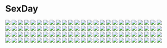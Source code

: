 # SexDay
![](https://konachan.com/image/6d3c8221160e3336a611df22500ec90f/Konachan.com%20-%20185185%20ass%20barefoot%20black_hair%20bra%20breasts%20mahito%20nipples%20original%20panties%20ponytail%20school_uniform%20shirt_lift%20skirt%20sleeping%20tan_lines%20thighhighs%20underwear.jpg)
![](https://konachan.com/image/f94598958979c25a5b586e45c0f59816/Konachan.com%20-%20200480%20blue%20blue_eyes%20blue_hair%20elbow_gloves%20gloves%20hatsune_miku%20headphones%20long_hair%20navel%20ponytail%20ribbons%20ueno_tsuki%20vocaloid.jpg)
![](https://konachan.com/jpeg/cfcf6968201b8d8dd45fea4d48bc4b7c/Konachan.com%20-%20290397%202girls%20animal_ears%20bikini%20blue_hair%20breasts%20catgirl%20cleavage%20erect_nipples%20gray_hair%20hana_%28xenoblade%29%20long_hair%20swimsuit%20swordsouls%20techgirl%20xenoblade.jpg)
![](https://konachan.com/jpeg/d96f32b9907bdd193897baa4be956511/Konachan.com%20-%20203407%202girls%20blush%20bondage%20brown_eyes%20brown_hair%20long_hair%20minagiku%20original%20pantyhose%20rope%20school_uniform%20skirt%20yuri.jpg)
![](https://konachan.com/image/4a7dd5bb5d9395acac92431728176abf/Konachan.com%20-%20264127%20anus%20ass%20blue_hair%20cum%20green_eyes%20kyattsu%20long_hair%20nude%20original%20pointed_ears%20ponytail%20pussy%20signed%20sketch%20stockings%20thighhighs%20uncensored.jpg)
![](https://konachan.com/jpeg/31f3fb90ca0d593d8940531110508ebc/Konachan.com%20-%2091336%20christmas%20gloves%20hat%20hirasawa_yui%20iefukurou%20k-on%21%20nakano_azusa%20white.jpg)
![](https://konachan.com/image/7ef42459616596f81d3313c3304a6a41/Konachan.com%20-%20282730%20armor%20bow%20brown_hair%20building%20chrisha_%28king%27s_raid%29%20dress%20flowers%20gloves%20green_eyes%20king%27s_raid%20long_hair%20thighhighs%20twintails.jpg)
![](https://konachan.com/image/e93d28a5bfe228099e757c7cc441af47/Konachan.com%20-%20111301%20japanese_clothes%20mubouou_aasaa%20original%20yukata.jpg)
![](https://konachan.com/image/328ef1bc7e57af0f68b4af63ef404a44/Konachan.com%20-%2044524%20kitsu_chiri%20sayonara_zetsubou_sensei.jpg)
![](https://konachan.com/image/168950c4b5f6e23317cb05a94bbf1ab6/Konachan.com%20-%20285427%20armor%20bodysuit%20breasts%20cleavage%20fire%20gloves%20honkai_impact%20long_hair%20murata_himeko%20phandit_thirathon%20red_eyes%20red_hair%20spread_legs%20sword%20weapon.jpg)
![](https://konachan.com/jpeg/2bed7b5576e30895c9c7fcf0fb3eb794/Konachan.com%20-%20130831%202girls%20dress%20kaku_seiga%20miyako_yoshika%20sakurame%20sword%20touhou%20weapon.jpg)
![](https://konachan.com/image/409b9f5348c5ad87146568884a3aaef5/Konachan.com%20-%20231987%20all_male%20black_eyes%20blush%20clouds%20gloves%20goggles%20male%20mazjojo%20penis%20pokemon%20professor_willow_%28pokemon_go%29%20pubic_hair%20short_hair%20sky%20topless%20uncensored.jpg)
![](https://konachan.com/image/69e6a1ed4373c00f7857fbe031b8ff42/Konachan.com%20-%20204691%20fan%20hata_no_kokoro%20mask%20nonbei%20petals%20pink_hair%20purple_eyes%20touhou.jpg)
![](https://konachan.com/jpeg/b7dc54090483e91ee39b4b57a758d793/Konachan.com%20-%20178777%20bra%20breasts%20cleavage%20fang%20front_wing%20game_cg%20innocent_girl%20long_hair%20nanaca_mai%20ousaka_kanae%20underwear.jpg)
![](https://konachan.com/jpeg/b52856763de631087fe35c1094bac85c/Konachan.com%20-%20183847%20blush%20breasts%20clochette%20cum%20game_cg%20hoshizaki_ouka%20nipples%20nude%20oshiki_hitoshi%20purple_hair%20sakigake_generation%20sex%20thighhighs.jpg)
![](https://konachan.com/jpeg/70c466380370a330f5b676d03e2f51fd/Konachan.com%20-%20258398%20animal_ears%20barefoot%20bikini%20breasts%20censored%20foxgirl%20hat%20long_hair%20naturalton%20nipples%20pink_hair%20see_through%20swimsuit%20undressing%20yellow_eyes.jpg)
![](https://konachan.com/image/2ca5022ba7e2db1d78eebbda8cb5210f/Konachan.com%20-%20143990%20blush%20book%20bow%20braids%20catgirl%20chen%20chibi%20dress%20flowers%20food%20foxgirl%20fruit%20group%20hat%20heart%20leaves%20petals%20phone%20red_hair%20skirt%20tail%20tie%20touhou%20wink.jpg)
![](https://konachan.com/image/2fc95bfd357936994066d9ddaea26155/Konachan.com%20-%20113271%20arufa_%28hourai-sugar%29%20book%20hat%20mage%20magic%20patchouli_knowledge%20purple_eyes%20purple_hair%20touhou.jpg)
![](https://konachan.com/jpeg/8a41cfe1225fd65ca76e0030f4d7fd18/Konachan.com%20-%2098713%20mahou_shoujo_madoka_magica%20miki_sayaka%20sakura_kyouko.jpg)
![](https://konachan.com/jpeg/de5cdb868cbef730fdedf6c412dfca26/Konachan.com%20-%2065501%20koizumi_chika%20kyou_no_go_no_ni%20sato_ryouta.jpg)
![](https://konachan.com/image/d7a1aaf449533d62dc521517270e0f96/Konachan.com%20-%2059674%20black_eyes%20black_hair%20blush%20brown_eyes%20brown_hair%20clouds%20headdress%20long_hair%20saten_ruiko%20scan%20short_hair%20skirt%20sky%20tie%20twintails%20weapon%20windmill.jpg)
![](https://konachan.com/image/625eddf1dd6da6dd2e75ba3f2628d985/Konachan.com%20-%20305059%20anthropomorphism%20azur_lane%20blue_eyes%20breasts%20cleavage%20illustrious_%28azur_lane%29%20mamizu.jpg)
![](https://konachan.com/image/e0446ed8980255ecc4d02b46edb68fc1/Konachan.com%20-%20268669%20animal_ears%20bikini%20clouds%20drink%20hat%20long_hair%20original%20red_eyes%20see_through%20sky%20summer%20swimsuit%20water%20wet%20white_hair%20wink%20wristwear%20yano_mitsuki.jpg)
![](https://konachan.com/jpeg/21f87fca3f193565ee5afa1a3bd29fd0/Konachan.com%20-%20184591%20all_male%20hassan_%28sink916%29%20hat%20long_hair%20male%20namine_ritsu%20skirt%20trap%20utau.jpg)
![](https://konachan.com/jpeg/f3ab08529fa29688aebf0faba2f3b479/Konachan.com%20-%2038440%20amesarasa%20brown_eyes%20brown_hair%20cuffs_%28studio%29%20kumihama_mitsuha%20school_uniform%20short_hair%20skirt%20wink.jpg)
![](https://konachan.com/image/35e6b14f8627e77e0449420ff4566fcc/Konachan.com%20-%20307511%20aka_kan%20anthropomorphism%20aqua_eyes%20azur_lane%20barefoot%20erect_nipples%20flowers%20food%20gray_hair%20headphones%20loli%20long_hair%20navel%20popsicle%20swimsuit.jpg)
![](https://konachan.com/jpeg/25a22cc29ecd57e2acb5b39efbb1eb91/Konachan.com%20-%20194309%20akino_takehiko%20black_hair%20dengeki_hime%20food%20hatsushiba_sumire%20logo%20panties%20pocky%20red_eyes%20school_uniform%20shirt_lift%20short_hair%20sumire%20underwear.jpg)
![](https://konachan.com/jpeg/2627cf7119af4ac332d4e007b7902bf4/Konachan.com%20-%2076704%20angel_beats%21%20nakamura_yuri%20tachibana_kanade.jpg)
![](https://konachan.com/jpeg/7dee4c53d5da11107c598811acdc42f3/Konachan.com%20-%20195985%20atatos%20clouds%20long_hair%20love_live%21_school_idol_project%20minami_kotori%20scenic%20school_uniform%20skirt%20sky%20stars%20water%20wings.jpg)
![](https://konachan.com/image/4f491810dc3d5f2fc7fc30e1044d048c/Konachan.com%20-%20104897%20aqua_eyes%20aqua_hair%20hatsune_miku%20moon%20night%20twintails%20vocaloid.jpg)
![](https://konachan.com/jpeg/8f5add6d453088f5f293225a9a3eb0a0/Konachan.com%20-%2061731%20alisa_bannings%20amy_limiette%20arf%20chrono_harlaown%20fate_testarossa%20lindy_harlaown%20shamal%20signum%20takamachi_nanoha%20vita%20yagami_hayate%20yuuno_scrya%20zafira.jpg)
![](https://konachan.com/jpeg/4f3c585df8a81911997248cc93435741/Konachan.com%20-%20128956%20breasts%20danchizuma_to_nau%20game_cg%20morishouji_sakurako%20nipples%20pussy_juice%20sex%20wet.jpg)
![](https://konachan.com/jpeg/7002f9fc7193a6df0683d21e629a3db7/Konachan.com%20-%2081599%20amamiya_yuuko%20ef%20ef_a_fairy_tale_of_the_two%20hat%20nanao_naru.jpg)
![](https://konachan.com/image/0be9fe44b050f713f61da124570b8618/Konachan.com%20-%2079888%20kiriya_nozomi%20mayoi_neko_overrun%21%20serizawa_fumino%20umenomori_chise.jpg)
![](https://konachan.com/jpeg/68bdc5b7fe84a4e10fafc7bd3eb303bc/Konachan.com%20-%2048195%20akatsuki_no_goei%20blue_eyes%20breasts%20game_cg%20navel%20nikaidoh_reika%20penis%20pussy%20sex%20syangrila%20tomose_shunsaku%20uncensored.jpg)
![](https://konachan.com/image/b00ad594a8637bbc0231a7408600d178/Konachan.com%20-%2033039%20emiya_shirou%20fate_%28series%29%20fate_stay_night%20fujimura_taiga%20illyasviel_von_einzbern%20male%20matou_sakura%20scan%20tohsaka_rin%20type-moon.jpg)
![](https://konachan.com/image/d647a7d3ed0197be796ea4894417b4e3/Konachan.com%20-%20273192%20autumn%20black_hair%20blush%20boat%20dress%20hat%20kneehighs%20landscape%20leaves%20red_eyes%20reflection%20scenic%20shameimaru_aya%20short_hair%20touhou%20water%20waterfall%20wings.jpg)
![](https://konachan.com/image/ca701fd5a0cdb636c3225916d90caa78/Konachan.com%20-%20176419%20animal_ears%20blush%20braids%20breasts%20brown_eyes%20brown_hair%20catgirl%20cleavage%20collar%20garter%20garter_belt%20gogatsu_no_renkyuu%20original%20stockings%20tail.jpg)
![](https://konachan.com/jpeg/ddb6ccea0ac1ca50185065f0218b1b27/Konachan.com%20-%2034693%20cat_smile%20izumi_konata%20lucky_star.jpg)
![](https://konachan.com/image/3b550b39036ec10e7f7af20b70a67fc6/Konachan.com%20-%2075415%20akatsuki_no_goei%20apron%20game_cg%20nikaidoh_aya%20red_hair%20syangrila%20tomose_shunsaku%20wink.jpg)
![](https://konachan.com/image/af07211af46914a319c13bda69adbb0b/Konachan.com%20-%20227094%20anthropomorphism%20bikini%20black_hair%20blush%20breasts%20cleavage%20hoodie%20kantai_collection%20long_hair%20mizushina_minato%20navel%20red_eyes%20swimsuit.jpg)
![](https://konachan.com/image/07f040146bec5cc77a0d32a67c023154/Konachan.com%20-%2099824%20brown_hair%20green_eyes%20huang_lingyin%20infinite_stratos%20kazu_kakao%20nopan%20ribbons%20twintails.jpg)
![](https://konachan.com/image/a72c34b6e8d2b43675d11120486ce5fe/Konachan.com%20-%2057563%20animal_ears%20shining_tears%20shining_wind%20sword%20taka_tony%20weapon.jpg)
![](https://konachan.com/image/f5038dd75670744855af590d5901ad61/Konachan.com%20-%2017244%20fujioka_haruhi%20ouran_koukou_host_club%20vector.jpg)
![](https://konachan.com/image/657783f602a9355d93811efb6ed47165/Konachan.com%20-%2043615%20barefoot%20nude%20tenjouin_saki%20to_love_ru.jpg)
![](https://konachan.com/image/476594bd598767037bd3cc7dcd4e433a/Konachan.com%20-%20269642%20aqua_eyes%20bell%20blush%20bow%20choker%20christmas%20dress%20gray_hair%20long_hair%20monmusu_harem%20namaru_%28summer_dandy%29%20pantyhose%20twintails%20white.jpg)
![](https://konachan.com/image/7bdb80d4319cdb796144c9546321e547/Konachan.com%20-%2022025%20azumanga_daioh%20kurosawa_minamo%20tanizaki_yukari.jpg)
![](https://konachan.com/jpeg/3f83db8c2c75938dbb80e4e429870db7/Konachan.com%20-%20204462%20gray%20gray_hair%20honjou_raita%20long_hair%20pantyhose%20red_eyes%20selvaria_bles%20transparent%20uniform%20valkyria_chronicles%20weapon.jpg)
![](https://konachan.com/image/d9c0f7ce9f1f69f131b292c5d196d254/Konachan.com%20-%20150061%20breasts%20cleavage%20green_eyes%20green_hair%20kisume%20open_shirt%20panties%20striped_panties%20touhou%20twintails%20underwear%20zan_%28harukahime%29.jpg)
![](https://konachan.com/jpeg/bdcffe27e076a4eea084180b3255a956/Konachan.com%20-%208671%20lucky_star%20tamura_hiyori%20white.jpg)
![](https://konachan.com/image/50954899b32af4aa6eddc5e79bf94648/Konachan.com%20-%2088349%20pink_eyes%20pointed_ears%20tagme.jpg)
![](https://konachan.com/image/5d4f618c4f15d6245ff7eb50fc068e44/Konachan.com%20-%20133765%20original%20purple_hair%20short_hair%20tagme.jpg)
![](https://konachan.com/jpeg/a60844a31504d35970549189b697b05d/Konachan.com%20-%20169287%20blue_eyes%20blush%20bow%20breasts%20flowers%20itou_life%20long_hair%20nanase_aya%20navel%20nipples%20open_shirt%20panties%20pink_hair%20skirt%20thighhighs%20underwear%20white.jpg)
![](https://konachan.com/image/4d165ece177541d2cf9fe56a11252e60/Konachan.com%20-%20114687%20brown_hair%20diamic_days%20game_cg%20himenogawa_kanaka%20lump_of_sugar%20sesena_yau.jpg)
![](https://konachan.com/jpeg/8b840a00b106ab3c873ef17a047796bf/Konachan.com%20-%20285802%20akinashi_yuu%20beach%20bow%20clouds%20dress%20fate_%28series%29%20gray_hair%20green_eyes%20long_hair%20male%20short_hair%20sky%20summer%20summer_dress%20twintails%20water%20yellow_eyes.jpg)
![](https://konachan.com/jpeg/83dec9248c19e7c3cf020f227b4c4ad0/Konachan.com%20-%2085044%20akiyama_mio%20k-on%21%20long_hair%20shorts%20suna%20thighhighs.jpg)
![](https://konachan.com/image/5ba7f2d49a2c3305869680b35fd62bbc/Konachan.com%20-%20124128%20animal_ears%20aqua_hair%20barefoot%20catgirl%20hatsune_miku%20kintarou_%28kintarou%27s_room%29%20long_hair%20moon%20night%20twintails%20vocaloid%20water.jpg)
![](https://konachan.com/jpeg/d5681a85ee4b270b092f7041a040fd9c/Konachan.com%20-%20287242%20akasaai%20animal_ears%20bell%20blonde_hair%20blush%20catgirl%20close%20fellatio%20game_cg%20miko%20nekomiko%20orange_eyes%20penis%20qureate%20short_hair%20tail%20uncensored.jpg)
![](https://konachan.com/image/382f2036c737c0f1321ff7324ded222e/Konachan.com%20-%20177483%20akiyama_mio%20erect_nipples%20jpeg_artifacts%20k-on%21%20minarui%20tagme.jpg)
![](https://konachan.com/image/2c7dce6a60cdca84f39208f269660ea8/Konachan.com%20-%20178513%20blue_eyes%20blue_hair%20book%20boots%20bow%20doll%20dress%20hat%20headband%20hourai%20long_hair%20mage%20magic%20pantyhose%20purple_hair%20short_hair%20spear%20touhou%20weapon%20wings.jpg)
![](https://konachan.com/image/1868c4e85d151ae082e3750ee6d16718/Konachan.com%20-%2012744%20animal_ears%20catgirl%20japanese_clothes%20miko.jpg)
![](https://konachan.com/jpeg/6e3da75adbc58efd3c0cc7276e1165c9/Konachan.com%20-%20116361%20makise_kurisu%20steins%3Bgate%20wedding_attire.jpg)
![](https://konachan.com/image/abc6ae2910f725fb579e0d8724e7d3e4/Konachan.com%20-%20130631%202girls%20akemi_homura%20bed%20black_hair%20kaname_madoka%20mahou_shoujo_madoka_magica%20pink_hair.jpg)
![](https://konachan.com/image/ec6947975caf2d80303745d398447dbd/Konachan.com%20-%20254217%20blue_hair%20breasts%20green_eyes%20headphones%20long_hair%20night%20original%20ray_%28nagaseray%29%20sky%20stars%20water.jpg)
![](https://konachan.com/image/eee131c39b3b027b597327c22e491616/Konachan.com%20-%20138706%20black_eyes%20clouds%20coffee-kizoku%20gray_hair%20original%20school_swimsuit%20sky%20swimsuit%20twintails.jpg)
![](https://konachan.com/image/c790e1d447f7f4f42f103ff5149442da/Konachan.com%20-%20267817%202girls%20aqua_eyes%20blonde_hair%20breasts%20brown_hair%20cleavage%20close%20granblue_fantasy%20green_eyes%20headband%20long_hair%20mi_bait%20sunglasses%20twintails%20wink.jpg)
![](https://konachan.com/jpeg/8238f9a46e6b8ca9db3db789aa7328ee/Konachan.com%20-%2038484%20cuffs_%28studio%29%20garden_%28galge%29%20gayarou%20loli%20nipples%20no_bra%20panties%20underwear%20undressing.jpg)
![](https://konachan.com/jpeg/4aac99745bfd8e13ecfbe04fbdc6829f/Konachan.com%20-%20263404%20black_hair%20blush%20bow%20breasts%20long_hair%20nijisanji%20nopan%20open_shirt%20purple_eyes%20pussy%20shirt_lift%20skirt%20skirt_lift%20thighhighs%20tsukino_mito%20uncensored.jpg)
![](https://konachan.com/jpeg/3b175f8a0769bd3200e02bfeda4249d0/Konachan.com%20-%20292338%20blindfold%20blood%20candy%20crown%20dress%20elbow_gloves%20fang%20flowers%20gijang%20gloves%20gray_hair%20halloween%20kouyakoudou%20long_hair%20male%20pumpkin%20rose%20short_hair.jpg)
![](https://konachan.com/image/cf3cafd7aea6bbc6efb156f5d70a626d/Konachan.com%20-%20197553%20blonde_hair%20blue_eyes%20blush%20chihiro_%28khorosho%29%20fang%20long_hair%20ribbons%20sawamura_spencer_eriri%20school_uniform%20skirt%20thighhighs%20zettai_ryouiki.jpg)
![](https://konachan.com/image/387adabb7dc62a0fe611d8f919a0871f/Konachan.com%20-%20255030%20brown_eyes%20brown_hair%20building%20city%20headphones%20original%20phone%20school_uniform%20short_hair%20train%20yasukura_%28shibu11%29.jpg)
![](https://konachan.com/image/691d790b64346a86f8f434189971feab/Konachan.com%20-%20100906%20akemi_homura%20black_hair%20blonde_hair%20kaname_madoka%20miki_sayaka%20pink_hair%20purple_eyes%20red_hair%20sakura_kyouko%20thighhighs%20tomoe_mami%20twintails.jpg)
![](https://konachan.com/jpeg/30c8833316e1ed561108f946157de882/Konachan.com%20-%20113728%20crying%20game_cg%20nonami_honoka%20pink_hair%20renai_kateikyoushi_rurumi_coordinate%20riffraff%20suzui_narumi%20tears.jpg)
![](https://konachan.com/jpeg/0c96bd74734bdff62115a78e2461dfa0/Konachan.com%20-%20220726%20black_eyes%20blue_eyes%20bra%20breasts%20brown_hair%20cleavage%20glasses%20gray_hair%20harukon_%28halcon%29%20hat%20long_hair%20short_hair%20tie%20underwear%20uniform.jpg)
![](https://konachan.com/jpeg/7dda31393873286f7c1ef286f9b9b8c5/Konachan.com%20-%20259120%20bed%20blush%20bra%20breasts%20brown_eyes%20brown_hair%20idolmaster%20necklace%20panties%20panty_pull%20ribbons%20thighhighs%20totoki_airi%20twintails%20underwear.jpg)
![](https://konachan.com/jpeg/cfca75a79e3dd4b1d926701260c077d8/Konachan.com%20-%20246290%20ball%20basketball%20breasts%20brown_eyes%20gray_hair%20horns%20long_hair%20navel%20nipples%20no_bra%20original%20shirt_lift%20shorts%20sport%20spread_legs%20tail%20takunomi.jpg)
![](https://konachan.com/image/e19bf854b54aa41d2b2d39658fd791b4/Konachan.com%20-%20113350%20autumn%20green_eyes%20green_hair%20japanese_clothes%20kimono%20kochiya_sanae%20leaves%20touhou%20yoo_%28tabi_no_shiori%29.jpg)
![](https://konachan.com/jpeg/eb7e829107616634adf32a5e56b4e435/Konachan.com%20-%20217317%20blush%20bra%20breasts%20condom%20cum%20fang%20nipples%20open_shirt%20panties%20purple_eyes%20red_hair%20school_uniform%20skirt%20tie%20twintails%20underwear%20undressing%20white.jpg)
![](https://konachan.com/jpeg/5ec5e9212a2161df7bd7f7a80e14eb3d/Konachan.com%20-%20275626%20anal%20ass%20barefoot%20bed%20blush%20bondage%20bra%20breasts%20chain%20collar%20computer%20foxgirl%20jcj0125%20long_hair%20nipples%20original%20signed%20tail%20underwear%20vibrator.jpg)
![](https://konachan.com/image/e88739dcbfa7b5b52237ec102b2759a5/Konachan.com%20-%2056391%20front_wing.jpg)
![](https://konachan.com/image/4d11ab8102f1afb73c569016dc1928fb/Konachan.com%20-%20128034%20building%20hebitsukai%20original%20polychromatic.jpg)
![](https://konachan.com/image/de084b64a0a8df008720822fbab03b38/Konachan.com%20-%2079498%20bath%20blue_eyes%20breasts%20cait%20mabinogi%20nao%20nude%20signed%20water.jpg)
![](https://konachan.com/jpeg/5dc4df3a27b455431c721b6db253f0e3/Konachan.com%20-%20300304%20ass%20blush%20braids%20brown_hair%20drink%20neocoill%20pussy%20red_eyes%20thighhighs%20twintails%20uncensored%20waifu2x%20watermark%20yunyun_%28konosuba%29.jpg)
![](https://konachan.com/image/acfa8c0f2b9585492cd154cafdab7ab5/Konachan.com%20-%20194660%20anthropomorphism%20anus%20ass%20brown_eyes%20cum%20gradient%20gray_hair%20long_hair%20nopan%20pussy%20spread_pussy%20tagme_%28artist%29%20thighhighs%20twintails%20uncensored.jpg)
![](https://konachan.com/image/d8257e20000efd3df32b95246d911a25/Konachan.com%20-%20201878%20anthropomorphism%20blush%20fang%20glasses%20hat%20kantai_collection%20katori_%28kancolle%29%20pantyhose%20school_uniform%20shigure_%28kancolle%29%20skirt%20tie%20uniform%20white.jpg)
![](https://konachan.com/image/97fb080492626d3c79ec386fad3715c4/Konachan.com%20-%2098353%20akikaze_tsumuji%20fortune_arterial%20sendo_erika%20tougi_shiro.jpg)
![](https://konachan.com/image/14a0e6a91525a134a37dc2ba69edb151/Konachan.com%20-%2098824%20aqua_eyes%20chain%20collar%20maid%20pink_hair%20tail%20takagi_%28tansuke%29%20tansuke%20thighhighs%20weapon.jpg)
![](https://konachan.com/image/5dd4f4f3c1dd495f9d87ec8e8f9640f9/Konachan.com%20-%20206511%20animal%20bird%20brown_hair%20clouds%20dress%20el%20long_hair%20original%20scenic%20sky%20summer_dress%20water.jpg)
![](https://konachan.com/image/9bdab9eb8fbb946817c023a4d8427c4a/Konachan.com%20-%2068161%20animal_ears%20blush%20catgirl%20cherry_blossoms%20flowers%20gray_hair%20hanafubuki%20loli%20nipples%20red_eyes%20sakuramori_akasha%20school_swimsuit%20swimsuit.jpg)
![](https://konachan.com/image/f1c82fb2c40d6054eec88cb32297fbae/Konachan.com%20-%2070265%20blood_%28anime%29%20diva%20otonashi_saya.jpg)
![](https://konachan.com/image/7c993e55516796c2360e3ad06ddc9a1c/Konachan.com%20-%20132589%20computer%20headphones%20pink_hair%20tagme%20yana_mori%20zoom_layer.jpg)
![](https://konachan.com/image/f87776ed3fa9c8315e94a617751bb83d/Konachan.com%20-%2086529%20akabeisoft2%20censored%20cum%20fellatio%20game_cg%20kourin_no_machi_lavender_no_shoujo%20nipples%20nude%20penis%20suzuki_haruka%20tagme%20yuuki_hagure.jpg)
![](https://konachan.com/jpeg/4e566357e0c00cc07c83385d06c6a0a0/Konachan.com%20-%2017518%20close%20pani_poni_dash%20serizawa_akane.jpg)
![](https://konachan.com/jpeg/e94dc39bef31fc3bc316c4a84ea2a30d/Konachan.com%20-%20198747%20blush%20breasts%20cleavage%20kagerou_project%20kisaragi_momo%20long_hair%20orange_hair%20panties%20pink_eyes%20striped_panties%20tagme%20thighhighs%20underwear%20urine%20white.jpg)
![](https://konachan.com/jpeg/6019d9de32deee4a2ed05ee636aedf5e/Konachan.com%20-%20218216%20blue_eyes%20blush%20game_cg%20ibuki_kohane%20madosoft%20panties%20red_hair%20school_uniform%20skirt%20syroh%20thighhighs%20underwear%20yakimochi_stream.jpg)
![](https://konachan.com/image/339bb3270a4338e0adc30fb0516d4b13/Konachan.com%20-%2068713%20crying%20glasses%20nagato_yuki%20school_uniform%20suzumiya_haruhi_no_yuutsu.jpg)
![](https://konachan.com/image/180c51c162e9689659aa3c713845a2e1/Konachan.com%20-%20247479%20animal%20bicycle%20bird%20black_hair%20building%20city%20kitsu%2B3%20long_hair%20night%20original%20ponytail%20scenic%20shorts%20tree%20watermark.jpg)
![](https://konachan.com/image/0810b82d40f7b1ff2390d51c6a6b20f4/Konachan.com%20-%2030211%20beach%20da_capo%20swimsuit%20yoshino_sakura.jpg)
![](https://konachan.com/image/f0caaff6f90bcf28d9614848af9c647b/Konachan.com%20-%2071482%20blonde_hair%20headphones%20red_eyes%20tagme.jpg)
![](https://konachan.com/jpeg/98f9a1f680745dbfcdff111bcc692502/Konachan.com%20-%2013789%20loli%20shena_apfel%20teikoku_onanies.jpg)
